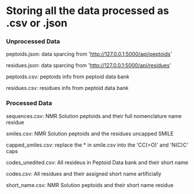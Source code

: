 # Storing all the data processed as .csv or .json 

### Unprocessed Data 

peptoids.json: data sparcing from 'http://127.0.0.1:5000/api/peptoids'

residues.json: data sparcing from 'http://127.0.0.1:5000/api/residues'

peptoids.csv: peptoids info from peptoid data bank

residues.csv: residues info from peptoid data bank 

### Processed Data
sequences.csv: NMR Solution peptoids and their full nomenclature name residue 

smiles.csv: NMR Solution peptoids and the residues uncapped SMILE 

capped_smiles.csv: replace the * in smile.csv into the 'CC(=O)' and 'N(C)C' caps

codes_unedited.csv: All resideus in Peptoid Data bank and their short name 

codes.csv: All residues and their assigned short name artificially 

short_name.csv: NMR Solution peptoids and their short name residue 
